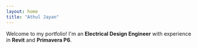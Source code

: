 ```yaml
---
layout: home
title: "Athul Jayan"
---
```


Welcome to my portfolio! I'm an **Electrical Design Engineer** with experience in **Revit** and **Primavera P6**.
